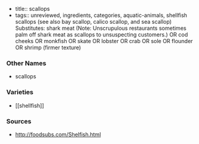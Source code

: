 - title:: scallops
- tags:: unreviewed, ingredients, categories, aquatic-animals, shellfish
scallops (see also bay scallop, calico scallop, and sea scallop) Substitutes: shark meat (Note: Unscrupulous restaurants sometimes palm off shark meat as scallops to unsuspecting customers.) OR cod cheeks OR monkfish OR skate OR lobster OR crab OR sole OR flounder OR shrimp (firmer texture)

### Other Names

* scallops

### Varieties

* [[shellfish]]

### Sources
* http://foodsubs.com/Shelfish.html
